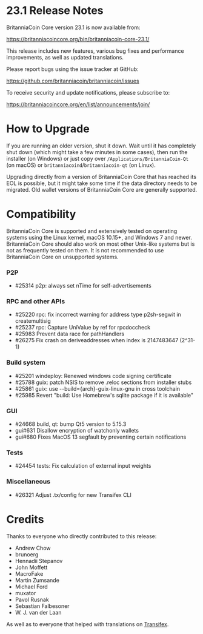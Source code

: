 23.1 Release Notes
==================

BritanniaCoin Core version 23.1 is now available from:

  <https://britanniacoincore.org/bin/britanniacoin-core-23.1/>

This release includes new features, various bug fixes and performance
improvements, as well as updated translations.

Please report bugs using the issue tracker at GitHub:

  <https://github.com/britanniacoin/britanniacoin/issues>

To receive security and update notifications, please subscribe to:

  <https://britanniacoincore.org/en/list/announcements/join/>

How to Upgrade
==============

If you are running an older version, shut it down. Wait until it has completely
shut down (which might take a few minutes in some cases), then run the
installer (on Windows) or just copy over `/Applications/BritanniaCoin-Qt` (on macOS)
or `britanniacoind`/`britanniacoin-qt` (on Linux).

Upgrading directly from a version of BritanniaCoin Core that has reached its EOL is
possible, but it might take some time if the data directory needs to be migrated. Old
wallet versions of BritanniaCoin Core are generally supported.

Compatibility
==============

BritanniaCoin Core is supported and extensively tested on operating systems
using the Linux kernel, macOS 10.15+, and Windows 7 and newer.  BritanniaCoin
Core should also work on most other Unix-like systems but is not as
frequently tested on them.  It is not recommended to use BritanniaCoin Core on
unsupported systems.

### P2P

- #25314 p2p: always set nTime for self-advertisements

### RPC and other APIs

- #25220 rpc: fix incorrect warning for address type p2sh-segwit in createmultisig
- #25237 rpc: Capture UniValue by ref for rpcdoccheck
- #25983 Prevent data race for pathHandlers
- #26275 Fix crash on deriveaddresses when index is 2147483647 (2^31-1)

### Build system

- #25201 windeploy: Renewed windows code signing certificate
- #25788 guix: patch NSIS to remove .reloc sections from installer stubs
- #25861 guix: use --build={arch}-guix-linux-gnu in cross toolchain
- #25985 Revert "build: Use Homebrew's sqlite package if it is available"

### GUI

- #24668 build, qt: bump Qt5 version to 5.15.3
- gui#631 Disallow encryption of watchonly wallets
- gui#680 Fixes MacOS 13 segfault by preventing certain notifications

### Tests

- #24454 tests: Fix calculation of external input weights

### Miscellaneous

- #26321 Adjust .tx/config for new Transifex CLI

Credits
=======

Thanks to everyone who directly contributed to this release:

- Andrew Chow
- brunoerg
- Hennadii Stepanov
- John Moffett
- MacroFake
- Martin Zumsande
- Michael Ford
- muxator
- Pavol Rusnak
- Sebastian Falbesoner
- W. J. van der Laan

As well as to everyone that helped with translations on
[Transifex](https://www.transifex.com/britanniacoin/britanniacoin/).
